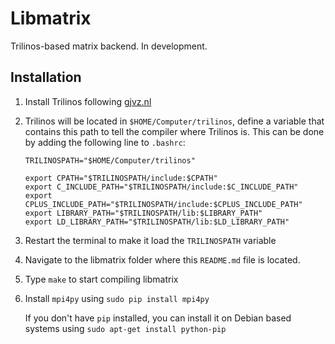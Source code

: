 Libmatrix
=========

Trilinos-based matrix backend. In development.

## Installation ##

 1. Install Trilinos following [gjvz.nl](http://gjvz.nl/trilinos.html)
 2. Trilinos will be located in ``$HOME/Computer/trilinos``, define a
    variable that contains this path to tell the compiler where Trilinos
    is. This can be done by adding the following line to
    ``.bashrc``:

        TRILINOSPATH="$HOME/Computer/trilinos"

        export CPATH="$TRILINOSPATH/include:$CPATH"
        export C_INCLUDE_PATH="$TRILINOSPATH/include:$C_INCLUDE_PATH"
        export CPLUS_INCLUDE_PATH="$TRILINOSPATH/include:$CPLUS_INCLUDE_PATH"
        export LIBRARY_PATH="$TRILINOSPATH/lib:$LIBRARY_PATH"
        export LD_LIBRARY_PATH="$TRILINOSPATH/lib:$LD_LIBRARY_PATH"

 3. Restart the terminal to make it load the ``TRILINOSPATH`` variable
 4. Navigate to the libmatrix folder where this ``README.md`` file is
    located.
 5. Type ``make`` to start compiling libmatrix
 6. Install ``mpi4py`` using ``sudo pip install mpi4py``

    If you don't have ``pip`` installed, you can install it on Debian
    based systems using ``sudo apt-get install python-pip``
